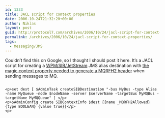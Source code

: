 ```yaml
---
id: 1333
title: JACL script for context properties
date: 2006-10-24T21:32:20+00:00
author: Niklas
layout: post
guid: http://protocol7.com/archives/2006/10/24/jacl-script-for-context-properties/
permalink: /archives/2006/10/24/jacl-script-for-context-properties/
tags:
  - Messaging/JMS
---
```

<div class='microid-bb7251d36e77271cbdf23acb76101b931fea61c6'>
  <p>
    Couldn&#8217;t find this on Google, so I thought I should post it here. It&#8217;s a JACL script for creating a <a href="http://publib.boulder.ibm.com/infocenter/wasinfo/v6r0/index.jsp?topic=/com.ibm.websphere.pmc.express.doc/concepts/cjj0000_.html">WPM/SIB/JetStream</a> JMS alias destination with <a href="http://publib.boulder.ibm.com/infocenter/wasinfo/v6r0/index.jsp?topic=/com.ibm.websphere.pmc.express.doc/tasks/tjo0050_.html">the magic context property needed to generate a MQRFH2 header</a> when sending messages to MQ.
  </p>
  
  <p>
    <code>
&lt;p>set dest [ $AdminTask createSIBDestination "-bus MyBus -type Alias -name MyQueue -node $nodeName -server $serverName -targetBus MyMQBus -targetName MyMQQueue" ] &lt;/p>
&lt;p>$AdminConfig create SIBContextInfo $dest {{name _MQRFH2Allowed} {type BOOLEAN} {value true}}&lt;/p>
&lt;p></code>
  </p>
</div>